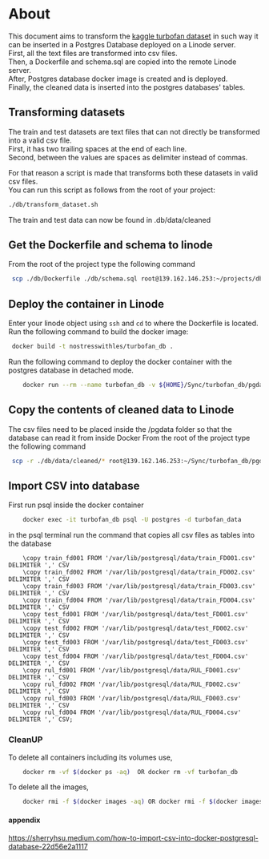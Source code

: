 # About
This document aims to transform the [kaggle turbofan dataset](https://www.kaggle.com/datasets/behrad3d/nasa-cmaps) in such way it can be inserted in a Postgres Database deployed on a Linode server. <br>
First, all the text files are transformed into csv files. <br>
Then, a Dockerfile and schema.sql are copied into the remote Linode server. <br>
After, Postgres database docker image is created and is deployed. <br>
Finally, the cleaned data is inserted into the postgres databases' tables.

## Transforming datasets
The train and test datasets are text files that can not directly be transformed into a valid csv file. <br>
First, it has two trailing spaces at the end of each line. <br>
Second, between the values are spaces as delimiter instead of commas.

For that reason a script is made that transforms both these datasets in valid csv files.<br>
You can run this script as follows from the root of your project:
```bash
./db/transform_dataset.sh
```
The train and test data can now be found in .db/data/cleaned


## Get the Dockerfile and schema to linode
From the root of the project type the following command
```bash
 scp ./db/Dockerfile ./db/schema.sql root@139.162.146.253:~/projects/db
``` 

## Deploy the container in Linode
Enter your linode object using `ssh` and `cd` to where the Dockerfile is located. <br>
Run the following command to build the docker image: <br> 
```bash
 docker build -t nostresswithles/turbofan_db .
```

Run the following command to deploy the docker container with the postgres database in detached mode.
```bash 
    docker run --rm --name turbofan_db -v ${HOME}/Sync/turbofan_db/pgdata:/var/lib/postgresql/data -e POSTGRES_PASSWORD=1234 -e POSTGRES_DB=turbofan_data -d -p 6666:5432 nostresswithles/turbofan_db    
```

## Copy the contents of cleaned data to Linode
The csv files need to be placed inside the /pgdata folder so that the database can read it from inside Docker
From the root of the project type the following command
```bash
 scp -r ./db/data/cleaned/* root@139.162.146.253:~/Sync/turbofan_db/pgdata
```

## Import CSV into database
First run psql inside the docker container
```bash
    docker exec -it turbofan_db psql -U postgres -d turbofan_data
```

in the psql terminal run the command that copies all csv files as tables into the database
```postgresql
    \copy train_fd001 FROM '/var/lib/postgresql/data/train_FD001.csv' DELIMITER ',' CSV
    \copy train_fd002 FROM '/var/lib/postgresql/data/train_FD002.csv' DELIMITER ',' CSV
    \copy train_fd003 FROM '/var/lib/postgresql/data/train_FD003.csv' DELIMITER ',' CSV
    \copy train_fd004 FROM '/var/lib/postgresql/data/train_FD004.csv' DELIMITER ',' CSV
    \copy test_fd001 FROM '/var/lib/postgresql/data/test_FD001.csv' DELIMITER ',' CSV
    \copy test_fd002 FROM '/var/lib/postgresql/data/test_FD002.csv' DELIMITER ',' CSV
    \copy test_fd003 FROM '/var/lib/postgresql/data/test_FD003.csv' DELIMITER ',' CSV
    \copy test_fd004 FROM '/var/lib/postgresql/data/test_FD004.csv' DELIMITER ',' CSV
    \copy rul_fd001 FROM '/var/lib/postgresql/data/RUL_FD001.csv' DELIMITER ',' CSV
    \copy rul_fd002 FROM '/var/lib/postgresql/data/RUL_FD002.csv' DELIMITER ',' CSV
    \copy rul_fd003 FROM '/var/lib/postgresql/data/RUL_FD003.csv' DELIMITER ',' CSV
    \copy rul_fd004 FROM '/var/lib/postgresql/data/RUL_FD004.csv' DELIMITER ',' CSV;
```

 
### CleanUP
To delete all containers including its volumes use,
```bash
    docker rm -vf $(docker ps -aq)  OR docker rm -vf turbofan_db
```


To delete all the images,
```bash
    docker rmi -f $(docker images -aq) OR docker rmi -f $(docker images -aq)
```

#### appendix
https://sherryhsu.medium.com/how-to-import-csv-into-docker-postgresql-database-22d56e2a1117